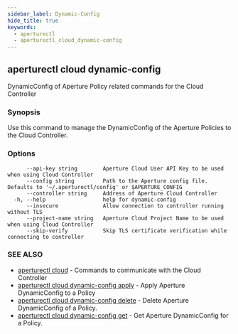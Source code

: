 ```yaml
---
sidebar_label: Dynamic-Config
hide_title: true
keywords:
  - aperturectl
  - aperturectl_cloud_dynamic-config
---
```


<!-- markdownlint-disable -->

## aperturectl cloud dynamic-config

DynamicConfig of Aperture Policy related commands for the Cloud Controller

### Synopsis

Use this command to manage the DynamicConfig of the Aperture Policies to the Cloud Controller.

### Options

```
      --api-key string        Aperture Cloud User API Key to be used when using Cloud Controller
      --config string         Path to the Aperture config file. Defaults to '~/.aperturectl/config' or $APERTURE_CONFIG
      --controller string     Address of Aperture Cloud Controller
  -h, --help                  help for dynamic-config
      --insecure              Allow connection to controller running without TLS
      --project-name string   Aperture Cloud Project Name to be used when using Cloud Controller
      --skip-verify           Skip TLS certificate verification while connecting to controller
```

### SEE ALSO

- [aperturectl cloud](/reference/aperture-cli/aperturectl/cloud/cloud.md) - Commands to communicate with the Cloud Controller
- [aperturectl cloud dynamic-config apply](/reference/aperture-cli/aperturectl/cloud/dynamic-config/apply/apply.md) - Apply Aperture DynamicConfig to a Policy
- [aperturectl cloud dynamic-config delete](/reference/aperture-cli/aperturectl/cloud/dynamic-config/delete/delete.md) - Delete Aperture DynamicConfig of a Policy.
- [aperturectl cloud dynamic-config get](/reference/aperture-cli/aperturectl/cloud/dynamic-config/get/get.md) - Get Aperture DynamicConfig for a Policy.
